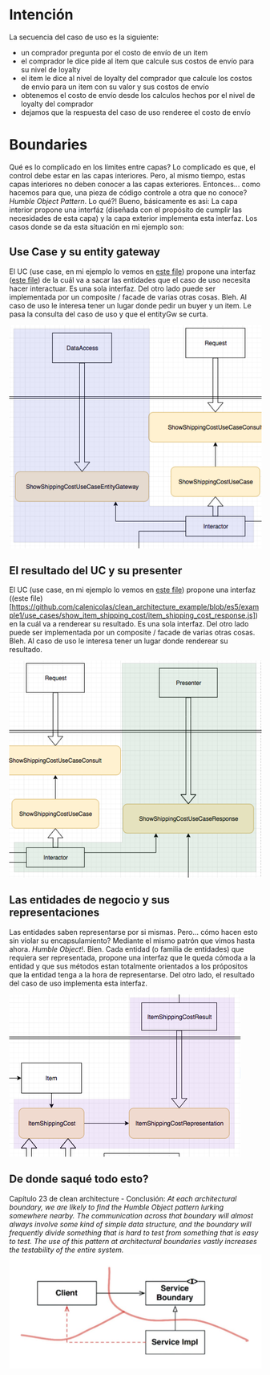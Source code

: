 # Intención

La secuencia del caso de uso es la siguiente:

* un comprador pregunta por el costo de envío de un item
* el comprador le dice pide al item que calcule sus costos de envío para su nivel de loyalty
* el item le dice al nivel de loyalty del comprador que calcule los costos de envio para un item con su valor y
  sus costos de envío 
* obtenemos el costo de envío desde los calculos hechos por el nivel de loyalty del comprador
* dejamos que la respuesta del caso de uso renderee el costo de envío

# Boundaries

Qué es lo complicado en los límites entre capas?
Lo complicado es que, el control debe estar en las capas interiores. Pero, al mismo tiempo, estas capas interiores no deben conocer a las capas exteriores. Entonces... como hacemos para que, una pieza de código controle a otra que no conoce?
_Humble Object Pattern_.
Lo qué?!
Bueno, básicamente es asi: La capa interior propone una interfáz (diseñada con el propósito de cumplir las necesidades de esta capa) y la capa exterior implementa esta interfaz.
Los casos donde se da esta situación en mi ejemplo son:

## Use Case y su entity gateway

El UC (use case, en mi ejemplo lo vemos en [este file](https://github.com/calenicolas/clean_architecture_example/blob/es5/example1/use_cases/show_item_shipping_cost/index.js)) propone una interfaz ([este file](https://github.com/calenicolas/clean_architecture_example/blob/es5/example1/use_cases/show_item_shipping_cost/entity_gateway.js)) de la cuál va a sacar las entidades que el caso de uso necesita hacer interactuar. Es una sola interfaz. Del otro lado puede ser implementada por un composite / facade de varias otras cosas. Bleh. Al caso de uso le interesa tener un lugar donde pedir un buyer y un item.
Le pasa la consulta del caso de uso y que el entityGw se curta.

![alt text](https://github.com/calenicolas/clean_architecture_example/blob/es5/example1/use_cases/show_item_shipping_cost/UC%20Entity%20GW%20Boundary.png?raw=true)

## El resultado del UC y su presenter

El UC (use case, en mi ejemplo lo vemos en [este file](https://github.com/calenicolas/clean_architecture_example/blob/es5/example1/use_cases/show_item_shipping_cost/index.js)) propone una interfaz ((este file)[https://github.com/calenicolas/clean_architecture_example/blob/es5/example1/use_cases/show_item_shipping_cost/item_shipping_cost_response.js]) en la cuál va a renderear su resultado. Es una sola interfaz. Del otro lado puede ser implementada por un composite / facade de varias otras cosas. Bleh. Al caso de uso le interesa tener un lugar donde renderear su resultado.

![alt text](https://github.com/calenicolas/clean_architecture_example/blob/es5/example1/use_cases/show_item_shipping_cost/UC%20Result%20Boundary.png?raw=true)

## Las entidades de negocio y sus representaciones

Las entidades saben representarse por si mismas. Pero... cómo hacen esto sin violar su encapsulamiento?
Mediante el mismo patrón que vimos hasta ahora. _Humble Object_!.
Bien. Cada entidad (o familia de entidades) que requiera ser representada, propone una interfaz que le queda cómoda a la entidad y que sus métodos estan totalmente orientados a los própositos que la entidad tenga a la hora de representarse. Del otro lado, el resultado del caso de uso implementa esta interfaz.

![alt text](https://github.com/calenicolas/clean_architecture_example/blob/es5/example1/use_cases/show_item_shipping_cost/Entity%20Boundary.png?raw=true)

## De donde saqué todo esto?
Capítulo 23 de clean architecture - Conclusión:
_At each architectural boundary, we are likely to find the Humble Object pattern lurking somewhere nearby. The communication across that boundary will almost always involve some kind of simple data structure, and the boundary will frequently divide something that is hard to test from something that is easy to test. The use of this pattern at architectural boundaries vastly increases the testability of the entire system._
![alt text](https://github.com/calenicolas/clean_architecture_example/blob/es5/example1/use_cases/show_item_shipping_cost/inversion%20control.jpg?raw=true)
